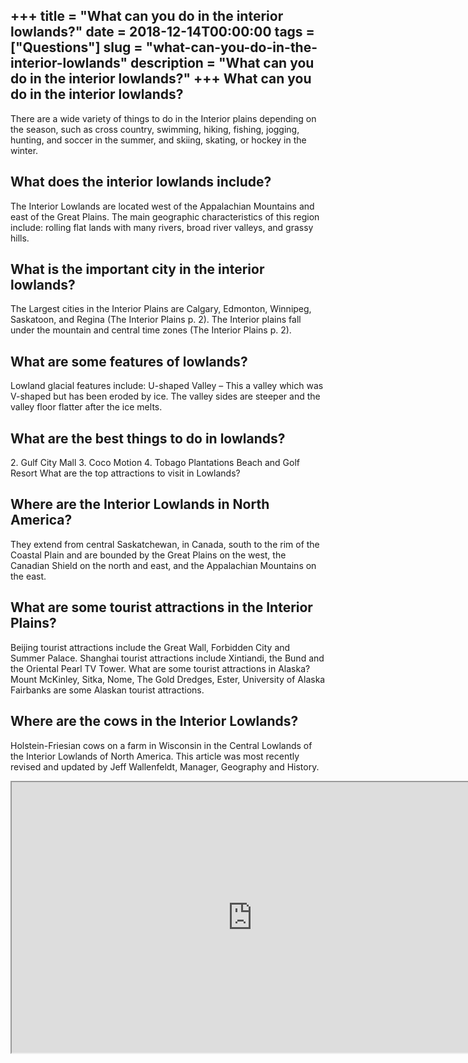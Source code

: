 +++
title = "What can you do in the interior lowlands?"
date = 2018-12-14T00:00:00
tags = ["Questions"]
slug = "what-can-you-do-in-the-interior-lowlands"
description = "What can you do in the interior lowlands?"
+++
What can you do in the interior lowlands?
-----------------------------------------

There are a wide variety of things to do in the Interior plains depending on the season, such as cross country, swimming, hiking, fishing, jogging, hunting, and soccer in the summer, and skiing, skating, or hockey in the winter.

What does the interior lowlands include?
----------------------------------------

The Interior Lowlands are located west of the Appalachian Mountains and east of the Great Plains. The main geographic characteristics of this region include: rolling flat lands with many rivers, broad river valleys, and grassy hills.

What is the important city in the interior lowlands?
----------------------------------------------------

The Largest cities in the Interior Plains are Calgary, Edmonton, Winnipeg, Saskatoon, and Regina (The Interior Plains p. 2). The Interior plains fall under the mountain and central time zones (The Interior Plains p. 2).

What are some features of lowlands?
-----------------------------------

Lowland glacial features include: U-shaped Valley – This a valley which was V-shaped but has been eroded by ice. The valley sides are steeper and the valley floor flatter after the ice melts.

What are the best things to do in lowlands?
-------------------------------------------

2\. Gulf City Mall 3. Coco Motion 4. Tobago Plantations Beach and Golf Resort What are the top attractions to visit in Lowlands?

Where are the Interior Lowlands in North America?
-------------------------------------------------

They extend from central Saskatchewan, in Canada, south to the rim of the Coastal Plain and are bounded by the Great Plains on the west, the Canadian Shield on the north and east, and the Appalachian Mountains on the east.

What are some tourist attractions in the Interior Plains?
---------------------------------------------------------

Beijing tourist attractions include the Great Wall, Forbidden City and Summer Palace. Shanghai tourist attractions include Xintiandi, the Bund and the Oriental Pearl TV Tower. What are some tourist attractions in Alaska? Mount McKinley, Sitka, Nome, The Gold Dredges, Ester, University of Alaska Fairbanks are some Alaskan tourist attractions.

Where are the cows in the Interior Lowlands?
--------------------------------------------

Holstein-Friesian cows on a farm in Wisconsin in the Central Lowlands of the Interior Lowlands of North America. This article was most recently revised and updated by Jeff Wallenfeldt, Manager, Geography and History.

<iframe allow="accelerometer; autoplay; clipboard-write; encrypted-media; gyroscope; picture-in-picture" allowfullscreen="" class="__youtube_prefs__  epyt-is-override  no-lazyload" data-no-lazy="1" data-origheight="433" data-origwidth="770" data-skipgform_ajax_framebjll="" height="433" id="_ytid_91979" loading="lazy" src="https://www.youtube.com/embed/WKTojhT0d4I?enablejsapi=1&autoplay=0&cc_load_policy=0&cc_lang_pref=&iv_load_policy=1&loop=0&modestbranding=0&rel=1&fs=1&playsinline=0&autohide=2&theme=dark&color=red&controls=1&" title="YouTube player" width="770"></iframe>